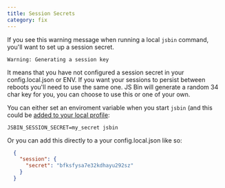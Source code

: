 ```yaml
---
title: Session Secrets
category: fix
---
```



If you see this warning message when running a local `jsbin` command, you'll want to set up a session secret.

```text
Warning: Generating a session key
```

It means that you have not configured a session secret in your config.local.json or ENV. If you want your sessions to persist between reboots you'll need to use the same one. JS Bin will generate a random 34 char key for you, you can choose to use this or one of your own.

You can either set an enviroment variable when you start `jsbin` (and this could be [added to your local profile](https://www.google.co.uk/webhp?sourceid=chrome-instant&ion=1&espv=2&ie=UTF-8#q=adding+environment+variables+on+mac+OR+windows+OR+linux):

```shell
JSBIN_SESSION_SECRET=my_secret jsbin
```

Or you can add this directly to a your config.local.json like so:

```json
  {
    "session": {
      "secret": "bfksfysa7e32kdhayu292sz"
    }
  }
```
